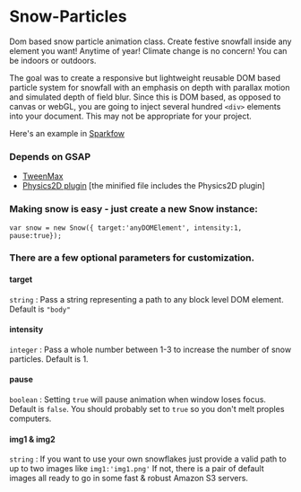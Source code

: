 # Snow-Particles

Dom based snow particle animation class. Create festive snowfall inside any element you want! Anytime of year! Climate change is no concern! You can be indoors or outdoors.

The goal was to create a responsive but lightweight reusable DOM based particle system for snowfall with an emphasis on depth with parallax motion and simulated depth of field blur. Since this is DOM based, as opposed to canvas or webGL, you are going to inject several hundred ```<div>``` elements into your document. This may not be appropriate for your project. 

Here's an example in [Sparkfow](https://bit.ly/2RITRb9)  

### Depends on GSAP

* [TweenMax](https://greensock.com/docs/TweenMax) 
* [Physics2D plugin](https://greensock.com/Physics2DPlugin) [the minified file includes the Physics2D plugin]

### Making snow is easy - just create a new Snow instance:

```
var snow = new Snow({ target:'anyDOMElement', intensity:1, pause:true});
```

### There are a few optional parameters for customization. 

#### target 
```string``` : Pass a string representing a path to any block level DOM element. Default is ```"body"```

#### intensity
```integer``` : Pass a whole number between 1-3 to increase the number of snow particles. Default is 1.

#### pause 
```boolean``` : Setting ```true``` will pause animation when window loses focus. Default is ```false```. You should probably set to ```true``` so you don't melt proples computers.

#### img1 & img2
```string``` : If you want to use your own snowflakes just provide a valid path to up to two images like ```img1:'img1.png'``` If not, there is a pair of default images all ready to go in some fast & robust Amazon S3 servers. 
